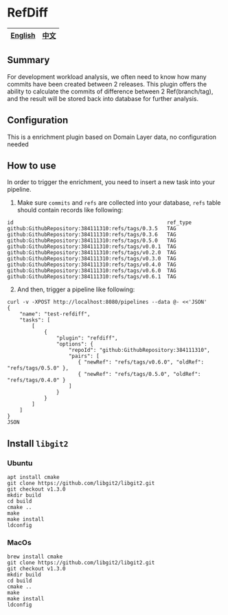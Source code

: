 # RefDiff


| [English](README.md) | [中文](README-zh-CN.md) |
| --- | --- |


## Summary

For development workload analysis, we often need to know how many commits have been created between 2 releases. This plugin offers the ability to calculate the commits of difference between 2 Ref(branch/tag), and the result will be stored back into database for further analysis.


## Configuration

This is a enrichment plugin based on Domain Layer data, no configuration needed

## How to use

In order to trigger the enrichment, you need to insert a new task into your pipeline.

1. Make sure `commits` and `refs` are collected into your database, `refs` table should contain records like following:
```
id                                                  ref_type
github:GithubRepository:384111310:refs/tags/0.3.5   TAG
github:GithubRepository:384111310:refs/tags/0.3.6   TAG
github:GithubRepository:384111310:refs/tags/0.5.0   TAG
github:GithubRepository:384111310:refs/tags/v0.0.1  TAG
github:GithubRepository:384111310:refs/tags/v0.2.0  TAG
github:GithubRepository:384111310:refs/tags/v0.3.0  TAG
github:GithubRepository:384111310:refs/tags/v0.4.0  TAG
github:GithubRepository:384111310:refs/tags/v0.6.0  TAG
github:GithubRepository:384111310:refs/tags/v0.6.1  TAG
```
2. And then, trigger a pipeline like following:
```
curl -v -XPOST http://localhost:8080/pipelines --data @- <<'JSON'
{
    "name": "test-refdiff",
    "tasks": [
        [
            {
                "plugin": "refdiff",
                "options": {
                    "repoId": "github:GithubRepository:384111310",
                    "pairs": [
                       { "newRef": "refs/tags/v0.6.0", "oldRef": "refs/tags/0.5.0" },
                       { "newRef": "refs/tags/0.5.0", "oldRef": "refs/tags/0.4.0" }
                    ]
                }
            }
        ]
    ]
}
JSON
```

## Install `libgit2`

### Ubuntu

```
apt install cmake
git clone https://github.com/libgit2/libgit2.git
git checkout v1.3.0
mkdir build
cd build
cmake ..
make
make install
ldconfig
```

### MacOs

```
brew install cmake
git clone https://github.com/libgit2/libgit2.git
git checkout v1.3.0
mkdir build
cd build
cmake ..
make
make install
ldconfig
```
